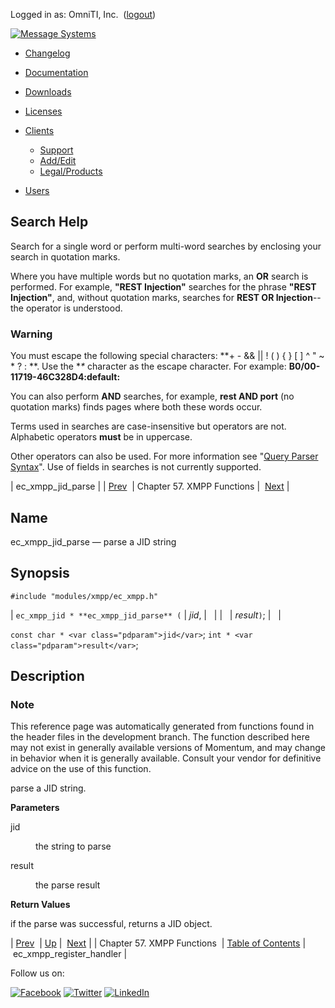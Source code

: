 Logged in as: OmniTI, Inc.  ([logout](https://support.messagesystems.com/logout.php))

[![Message Systems](https://support.messagesystems.com/images/ms-white205.png)](https://support.messagesystems.com/start.php) 

*   [Changelog](https://support.messagesystems.com/start.php?show=changelog)
*   [Documentation](https://support.messagesystems.com/docs/)
*   [Downloads](https://support.messagesystems.com/start.php)

*   [Licenses](https://support.messagesystems.com/license_summary.php)
*   <a href="">Clients</a>
    *   [Support](https://support.messagesystems.com/cs.php)
    *   [Add/Edit](https://support.messagesystems.com/edit_client.php)
    *   [Legal/Products](https://support.messagesystems.com/edit_products.php)
*   [Users](https://support.messagesystems.com/edit_customer.php)

## Search Help

Search for a single word or perform multi-word searches by enclosing your search in quotation marks.

Where you have multiple words but no quotation marks, an **OR** search is performed. For example, **"REST Injection"** searches for the phrase **"REST Injection"**, and, without quotation marks, searches for **REST OR Injection**--the operator is understood.

### Warning

You must escape the following special characters: **+ - && || ! ( ) { } [ ] ^ " ~ * ? : \**. Use the **\** character as the escape character. For example: **B0/00-11719-46C328D4\:default\:**

You can also perform **AND** searches, for example, **rest AND port** (no quotation marks) finds pages where both these words occur.

Terms used in searches are case-insensitive but operators are not. Alphabetic operators **must** be in uppercase.

Other operators can also be used. For more information see "[Query Parser Syntax](https://lucene.apache.org/core/old_versioned_docs/versions/3_0_0/queryparsersyntax.html)". Use of fields in searches is not currently supported.

| ec_xmpp_jid_parse |
| [Prev](xmpp.php)  | Chapter 57. XMPP Functions |  [Next](apis.ec_xmpp_register_handler.php) |

<a name="apis.ec_xmpp_jid_parse"></a>
## Name

ec_xmpp_jid_parse — parse a JID string

## Synopsis

`#include "modules/xmpp/ec_xmpp.h"`

| `ec_xmpp_jid * **ec_xmpp_jid_parse** (` | <var class="pdparam">jid</var>, |   |
|   | <var class="pdparam">result</var>`)`; |   |

`const char * <var class="pdparam">jid</var>`;
`int * <var class="pdparam">result</var>`;<a name="idp37147552"></a>
## Description

### Note

This reference page was automatically generated from functions found in the header files in the development branch. The function described here may not exist in generally available versions of Momentum, and may change in behavior when it is generally available. Consult your vendor for definitive advice on the use of this function.

parse a JID string.

**Parameters**

<dl class="variablelist">

<dt>jid</dt>

<dd>

the string to parse

</dd>

<dt>result</dt>

<dd>

the parse result

</dd>

</dl>

**Return Values**

if the parse was successful, returns a JID object.

| [Prev](xmpp.php)  | [Up](xmpp.php) |  [Next](apis.ec_xmpp_register_handler.php) |
| Chapter 57. XMPP Functions  | [Table of Contents](index.php) |  ec_xmpp_register_handler |

Follow us on:

[![Facebook](https://support.messagesystems.com/images/icon-facebook.png)](http://www.facebook.com/messagesystems) [![Twitter](https://support.messagesystems.com/images/icon-twitter.png)](http://twitter.com/#!/MessageSystems) [![LinkedIn](https://support.messagesystems.com/images/icon-linkedin.png)](http://www.linkedin.com/company/message-systems)